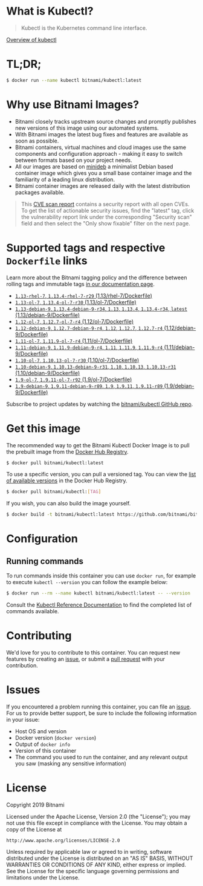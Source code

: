 
# What is Kubectl?

> Kubectl is the Kubernetes command line interface.

[Overview of kubectl](https://kubernetes.io/docs/reference/kubectl/overview/)

# TL;DR;

```bash
$ docker run --name kubectl bitnami/kubectl:latest
```

# Why use Bitnami Images?

* Bitnami closely tracks upstream source changes and promptly publishes new versions of this image using our automated systems.
* With Bitnami images the latest bug fixes and features are available as soon as possible.
* Bitnami containers, virtual machines and cloud images use the same components and configuration approach - making it easy to switch between formats based on your project needs.
* All our images are based on [minideb](https://github.com/bitnami/minideb) a minimalist Debian based container image which gives you a small base container image and the familiarity of a leading linux distribution.
* Bitnami container images are released daily with the latest distribution packages available.


> This [CVE scan report](https://quay.io/repository/bitnami/kubectl?tab=tags) contains a security report with all open CVEs. To get the list of actionable security issues, find the "latest" tag, click the vulnerability report link under the corresponding "Security scan" field and then select the "Only show fixable" filter on the next page.

# Supported tags and respective `Dockerfile` links

Learn more about the Bitnami tagging policy and the difference between rolling tags and immutable tags [in our documentation page](https://docs.bitnami.com/containers/how-to/understand-rolling-tags-containers/).


* [`1.13-rhel-7`, `1.13.4-rhel-7-r29` (1.13/rhel-7/Dockerfile)](https://github.com/bitnami/bitnami-docker-kubectl/blob/1.13.4-rhel-7-r29/1.13/rhel-7/Dockerfile)
* [`1.13-ol-7`, `1.13.4-ol-7-r30` (1.13/ol-7/Dockerfile)](https://github.com/bitnami/bitnami-docker-kubectl/blob/1.13.4-ol-7-r30/1.13/ol-7/Dockerfile)
* [`1.13-debian-9`, `1.13.4-debian-9-r34`, `1.13`, `1.13.4`, `1.13.4-r34`, `latest` (1.13/debian-9/Dockerfile)](https://github.com/bitnami/bitnami-docker-kubectl/blob/1.13.4-debian-9-r34/1.13/debian-9/Dockerfile)
* [`1.12-ol-7`, `1.12.7-ol-7-r4` (1.12/ol-7/Dockerfile)](https://github.com/bitnami/bitnami-docker-kubectl/blob/1.12.7-ol-7-r4/1.12/ol-7/Dockerfile)
* [`1.12-debian-9`, `1.12.7-debian-9-r4`, `1.12`, `1.12.7`, `1.12.7-r4` (1.12/debian-9/Dockerfile)](https://github.com/bitnami/bitnami-docker-kubectl/blob/1.12.7-debian-9-r4/1.12/debian-9/Dockerfile)
* [`1.11-ol-7`, `1.11.9-ol-7-r4` (1.11/ol-7/Dockerfile)](https://github.com/bitnami/bitnami-docker-kubectl/blob/1.11.9-ol-7-r4/1.11/ol-7/Dockerfile)
* [`1.11-debian-9`, `1.11.9-debian-9-r4`, `1.11`, `1.11.9`, `1.11.9-r4` (1.11/debian-9/Dockerfile)](https://github.com/bitnami/bitnami-docker-kubectl/blob/1.11.9-debian-9-r4/1.11/debian-9/Dockerfile)
* [`1.10-ol-7`, `1.10.13-ol-7-r30` (1.10/ol-7/Dockerfile)](https://github.com/bitnami/bitnami-docker-kubectl/blob/1.10.13-ol-7-r30/1.10/ol-7/Dockerfile)
* [`1.10-debian-9`, `1.10.13-debian-9-r31`, `1.10`, `1.10.13`, `1.10.13-r31` (1.10/debian-9/Dockerfile)](https://github.com/bitnami/bitnami-docker-kubectl/blob/1.10.13-debian-9-r31/1.10/debian-9/Dockerfile)
* [`1.9-ol-7`, `1.9.11-ol-7-r92` (1.9/ol-7/Dockerfile)](https://github.com/bitnami/bitnami-docker-kubectl/blob/1.9.11-ol-7-r92/1.9/ol-7/Dockerfile)
* [`1.9-debian-9`, `1.9.11-debian-9-r89`, `1.9`, `1.9.11`, `1.9.11-r89` (1.9/debian-9/Dockerfile)](https://github.com/bitnami/bitnami-docker-kubectl/blob/1.9.11-debian-9-r89/1.9/debian-9/Dockerfile)

Subscribe to project updates by watching the [bitnami/kubectl GitHub repo](https://github.com/bitnami/bitnami-docker-kubectl).

# Get this image

The recommended way to get the Bitnami Kubectl Docker Image is to pull the prebuilt image from the [Docker Hub Registry](https://hub.docker.com/r/bitnami/kubectl).

```bash
$ docker pull bitnami/kubectl:latest
```

To use a specific version, you can pull a versioned tag. You can view the [list of available versions](https://hub.docker.com/r/bitnami/kubectl/tags/) in the Docker Hub Registry.

```bash
$ docker pull bitnami/kubectl:[TAG]
```

If you wish, you can also build the image yourself.

```bash
$ docker build -t bitnami/kubectl:latest https://github.com/bitnami/bitnami-docker-kubectl.git
```

# Configuration

## Running commands

To run commands inside this container you can use `docker run`, for example to execute `kubectl --version` you can follow the example below:

```bash
$ docker run --rm --name kubectl bitnami/kubectl:latest -- --version
```

Consult the [Kubectl Reference Documentation](https://kubernetes.io/docs/reference/generated/kubectl/kubectl-commands) to find the completed list of commands available.

# Contributing

We'd love for you to contribute to this container. You can request new features by creating an [issue](https://github.com/bitnami/bitnami-docker-kubectl/issues), or submit a [pull request](https://github.com/bitnami/bitnami-docker-kubectl/pulls) with your contribution.

# Issues

If you encountered a problem running this container, you can file an [issue](https://github.com/bitnami/bitnami-docker-kubectl/issues). For us to provide better support, be sure to include the following information in your issue:

- Host OS and version
- Docker version (`docker version`)
- Output of `docker info`
- Version of this container
- The command you used to run the container, and any relevant output you saw (masking any sensitive information)

# License

Copyright 2019 Bitnami

Licensed under the Apache License, Version 2.0 (the "License");
you may not use this file except in compliance with the License.
You may obtain a copy of the License at

    http://www.apache.org/licenses/LICENSE-2.0

Unless required by applicable law or agreed to in writing, software
distributed under the License is distributed on an "AS IS" BASIS,
WITHOUT WARRANTIES OR CONDITIONS OF ANY KIND, either express or implied.
See the License for the specific language governing permissions and
limitations under the License.
